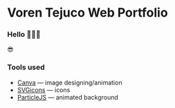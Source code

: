 # Voren Tejuco Web Portfolio

### Hello 🙋🏻‍♂️

😎


### Tools used
- [Canva](https://www.canva.com/en_ph/) — image designing/animation
- [SVGicons](https://www.svgrepo.com/) — icons
- [ParticleJS](https://vincentgarreau.com/particles.js/) — animated background
